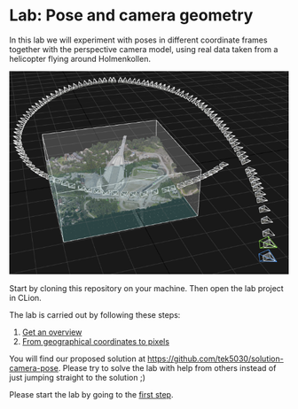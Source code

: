 # Lab: Pose and camera geometry
In this lab we will experiment with poses in different coordinate frames together with the perspective camera model, using real data taken from a helicopter flying around Holmenkollen.

![Holmenkollen in 3D with camera trajectory](lab-guide/img/holmenkollen-3d.png)

Start by cloning this repository on your machine. 
Then open the lab project in CLion.

The lab is carried out by following these steps:
1. [Get an overview](lab-guide/1-get-an-overview.md)
2. [From geographical coordinates to pixels](lab-guide/2-from-geographical-coordinates-to-pixels.md)

You will find our proposed solution at https://github.com/tek5030/solution-camera-pose.
Please try to solve the lab with help from others instead of just jumping straight to the solution ;)

Please start the lab by going to the [first step](lab-guide/1-get-an-overview.md).